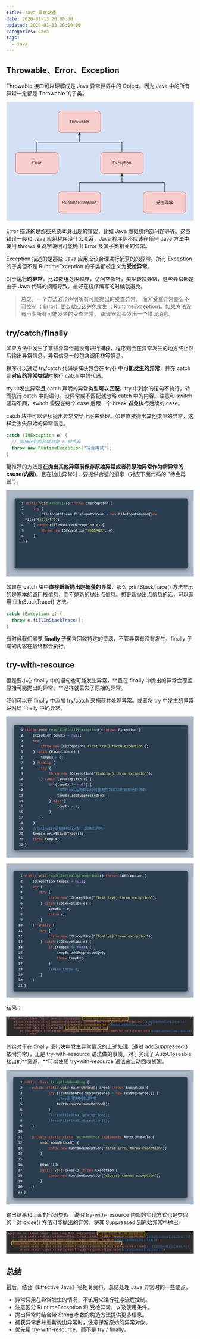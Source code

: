 ```yaml
---
title: Java 异常处理
date: 2020-01-13 20:00:00
updated: 2020-01-13 20:00:00
categories: Java
tags: 
  - java
---
```


## Throwable、Error、Exception

Throwable 接口可以理解成是 Java 异常世界中的 Object。因为 Java 中的所有异常一定都是 Throwable 的子类。

<!--more-->

![image-20210925115913274](Java-Exception/image-20210925115913274.png)


Error 描述的是那些系统本身出现的错误，比如 Java 虚拟机内部问题等等。这些错误一般和 Java 应用程序没什么关系，Java 程序则不应该在任何 Java 方法中使用 throws 关键字说明可能抛出 Error 及其子类相关的异常。

Exception 描述的是那些 Java 应用应该合理进行捕获的的异常。所有 Exception 的子类但不是 RuntimeException 的子类都被定义为**受检异常**。

对于**运行时异常**，比如数组范围越界，访问空指针，类型转换异常，这些异常都是由于 Java 代码的问题导致，最好在程序编写的时候就避免。

>总之，一个方法必须声明所有可能抛出的受查异常， 而非受查异常要么不可控制（ Error),
>要么就应该避免发生（ RuntimeException)。如果方法没有声明所有可能发生的受查异常， 编译器就会发出一个错误消息。

## try/catch/finally

如果方法中发生了某些异常但是没有进行捕获，程序则会在异常发生的地方终止然后输出异常信息。异常信息一般包含调用栈等信息。

程序可以通过 try/catch 代码块捕获包含在 try{} 中**可能发生的异常**，并在 catch 到**对应的异常类型**时执行 catch 中的代码。

try 中发生异常**且** catch 声明的异常类型**可以匹配**，try 中剩余的语句不执行，转而执行 catch 中的语句。没异常或不匹配就忽略 catch 中的内容。注意和 switch 语句不同，switch 需要在每个 case 后跟一个 break 避免执行后续的 case。

catch 块中可以继续抛出异常交给上层来处理。如果直接抛出其他类型的异常，这样会丢失原始的异常信息。

```java
catch (IOException e) {
  // 刚捕获到的异常对象 e 被丢弃
  throw new RuntimeException("待会再试");
}
```

更推荐的方法是**在抛出其他异常前保存原始异常或者将原始异常作为新异常的 cause(内因)**。且在抛出异常时，要提供合适的消息（对应下面代码的 "待会再试"）。

![image-20210925115943257](Java-Exception/image-20210925115943257.png)

如果在 catch 块中**直接重新抛出刚捕获的异常**，那么 printStackTrace() 方法显示的是原本的调用栈信息，而不是新的抛出点信息。想更新抛出点信息的话，可以调用 fillInStackTrace() 方法。

```java
catch (Exception e) {
  throw e.fillInStackTrace();
}
```

有时候我们需要 **finally 子句**来回收特定的资源，不管异常有没有发生，finally 子句的内容在最终都会执行。

## try-with-resource

但是要小心 finally 中的语句也可能发生异常，**且在 finally 中抛出的异常会覆盖原始可能抛出的异常。**这样就丢失了原始的异常。

我们可以在 finally 中添加 try/catch 来捕获并处理异常。或者将 try 中发生的异常贴附给 finally 中的异常。

![image-20210925120011394](Java-Exception/image-20210925120011394.png)

![image-20210925120030689](Java-Exception/image-20210925120030689.png)

结果：

![image-20210925120052598](Java-Exception/image-20210925120052598.png)

其实对于在 finally 语句块中发生异常情况的上述处理（通过 addSuppressed() 依附异常），正是 try-with-resource 语法做的事情。对于实现了 AutoCloseable 接口的**资源，**可以使用 try-with-resource 语法来自动回收资源。

![image-20210925120113611](Java-Exception/image-20210925120113611.png)

输出结果和上面的代码类似，说明 try-with-resource 内部的实现方式也是类似的：对 close() 方法可能抛出的异常，将其 Suppressed 到原始异常中抛出。

![image-20210925120128233](Java-Exception/image-20210925120128233.png)

## 总结

最后，结合《Effective Java》等相关资料，总结处理 Java 异常时的一些要点。

* 异常只用在异常发生的情况，不该用来进行程序流程控制。
* 注意区分 RuntimeException 和 受检异常，以及使用条件。
* 抛出异常时结合带 String 参数的构造方法提供更多信息。
* 捕获异常后并重新抛出异常时，注意保留原始的异常对象。
* 优先用 try-with-resource，而不是 try / finally。